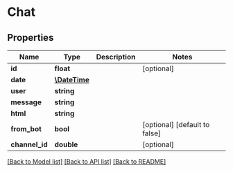 # Chat

## Properties
Name | Type | Description | Notes
------------ | ------------- | ------------- | -------------
**id** | **float** |  | [optional] 
**date** | [**\DateTime**](\DateTime.md) |  | 
**user** | **string** |  | 
**message** | **string** |  | 
**html** | **string** |  | 
**from_bot** | **bool** |  | [optional] [default to false]
**channel_id** | **double** |  | [optional] 

[[Back to Model list]](../README.md#documentation-for-models) [[Back to API list]](../README.md#documentation-for-api-endpoints) [[Back to README]](../README.md)


